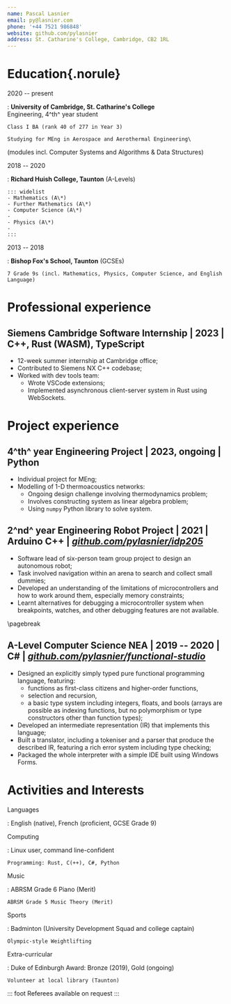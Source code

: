 ```yaml
---
name: Pascal Lasnier
email: py@lasnier.com
phone: '+44 7521 986848'
website: github.com/pylasnier
address: St. Catharine's College, Cambridge, CB2 1RL
---
```

# Education{.norule}

2020 -- present

:   **University of Cambridge, St. Catharine's College**\
Engineering, 4^th^ year student

    Class I BA (rank 40 of 277 in Year 3)

    Studying for MEng in Aerospace and Aerothermal Engineering\
(modules incl. Computer Systems and Algorithms & Data Structures)

2018 -- 2020

:   **Richard Huish College, Taunton** (A-Levels)

    ::: widelist
    - Mathematics (A\*)
    - Further Mathematics (A\*)
    - Computer Science (A\*)
    -  
    - Physics (A\*)
    -  
    :::

2013 -- 2018

:   **Bishop Fox's School, Taunton** (GCSEs)

    7 Grade 9s (incl. Mathematics, Physics, Computer Science, and English Language)

# Professional experience

## **Siemens Cambridge Software Internship** | 2023 | C++, Rust (WASM), TypeScript

- 12-week summer internship at Cambridge office;
- Contributed to Siemens NX C++ codebase;
- Worked with dev tools team:
    - Wrote VSCode extensions;
    - Implemented asynchronous client-server system in Rust using WebSockets.

# Project experience

## **4^th^ year Engineering Project** | 2023, ongoing | Python

- Individual project for MEng;
- Modelling of 1-D thermoacoustics networks:
    - Ongoing design challenge involving thermodynamics problem;
    - Involves constructing system as linear algebra problem;
    - Using `numpy` Python library to solve system.

## **2^nd^ year Engineering Robot Project** | 2021 | Arduino C++ | [*github.com/pylasnier/idp205*](https://github.com/pylasnier/idp205)

- Software lead of six-person team group project to design an autonomous robot;
- Task involved navigation within an arena to search and collect small dummies;
- Developed an understanding of the limitations of microcontrollers and how to work around them, especially memory constraints;
- Learnt alternatives for debugging a microcontroller system when breakpoints, watches, and other debugging features are not available.

\pagebreak

## **A-Level Computer Science NEA** | 2019 -- 2020 | C# | [*github.com/pylasnier/functional-studio*](https://github.com/pylasnier/functional-studio)

- Designed an explicitly simply typed pure functional programming language, featuring:
    - functions as first-class citizens and higher-order functions,
    - selection and recursion,
    - a basic type system including integers, floats, and bools (arrays are possible as indexing functions, but no polymorphism or type constructors other than function types);
- Developed an intermediate representation (IR) that implements this language;
- Built a translator, including a tokeniser and a parser that produce the described IR, featuring a rich error system including type checking;
- Packaged the whole interpreter with a simple IDE built using Windows Forms.

# Activities and Interests

Languages

:   English (native), French (proficient, GCSE Grade 9)

Computing

:   Linux user, command line-confident

    Programming: Rust, C(++), C#, Python

Music

:   ABRSM Grade 6 Piano (Merit)

    ABRSM Grade 5 Music Theory (Merit)

Sports

:   Badminton (University Development Squad and college captain)

    Olympic-style Weightlifting

Extra-curricular

:   Duke of Edinburgh Award: Bronze (2019), Gold (ongoing)

    Volunteer at local library (Taunton)

::: foot
Referees available on request
:::
